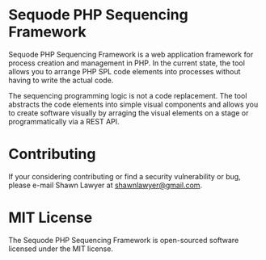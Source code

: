 # Sequode PHP Sequencing Framework 

Sequode PHP Sequencing Framework is a web application framework for process creation and management in PHP. In the current state, the tool allows you to arrange PHP SPL code elements into processes without having to write the actual code.

The sequencing programming logic is not a code replacement. The tool abstracts the code elements into simple visual components and allows you to create software visually by arraging the visual elements on a stage or programmatically via a REST API.

# Contributing

If your considering contributing or find a security vulnerability or bug, please e-mail Shawn Lawyer at shawnlawyer@gmail.com.

# MIT License

The Sequode PHP Sequencing Framework is open-sourced software licensed under the MIT license.

